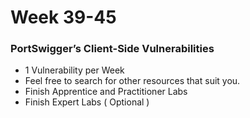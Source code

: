 # Week 39-45

### PortSwigger’s Client-Side Vulnerabilities

- 1 Vulnerability per Week
- Feel free to search for other resources that suit you.
- Finish Apprentice and Practitioner Labs
- Finish Expert Labs ( Optional )